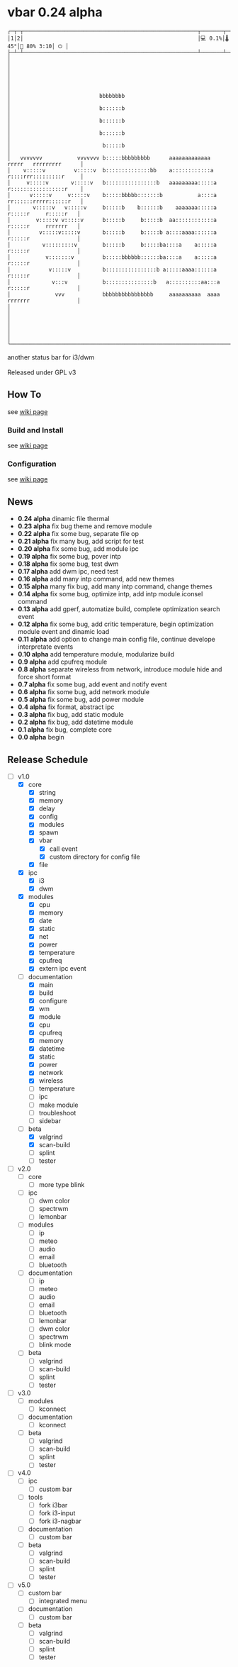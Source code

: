 # vbar 0.24 alpha
```
┌─┬─┬───────────────────────────────────────────────────────┬───────┬─────┬───────────┬───┐
│1│2│                                                       │💻 0.1%│🌡45°│🔋 80% 3:10│ ⏻ │
├─┴─┴───────────────────────────────────────────────────────┴───────┴─────┴───────────┴───┤
│                                                                                         │
│                                                                                         │
│                                                                                         │
│                            bbbbbbbb                                                     │
│                            b::::::b                                                     │
│                            b::::::b                                                     │
│                            b::::::b                                                     │
│                             b:::::b                                                     │
│   vvvvvvv           vvvvvvv b:::::bbbbbbbbb      aaaaaaaaaaaaa   rrrrr   rrrrrrrrr      │
│    v:::::v         v:::::v  b::::::::::::::bb    a::::::::::::a  r::::rrr:::::::::r     │
│     v:::::v       v:::::v   b::::::::::::::::b   aaaaaaaaa:::::a r:::::::::::::::::r    │
│      v:::::v     v:::::v    b:::::bbbbb:::::::b           a::::a rr::::::rrrrr::::::r   │
│       v:::::v   v:::::v     b:::::b    b::::::b    aaaaaaa:::::a  r:::::r     r:::::r   │
│        v:::::v v:::::v      b:::::b     b:::::b  aa::::::::::::a  r:::::r     rrrrrrr   │
│         v:::::v:::::v       b:::::b     b:::::b a::::aaaa::::::a  r:::::r               │
│          v:::::::::v        b:::::b     b:::::ba::::a    a:::::a  r:::::r               │
│           v:::::::v         b:::::bbbbbb::::::ba::::a    a:::::a  r:::::r               │
│            v:::::v          b::::::::::::::::b a:::::aaaa::::::a  r:::::r               │
│             v:::v           b:::::::::::::::b   a::::::::::aa:::a r:::::r               │
│              vvv            bbbbbbbbbbbbbbbb     aaaaaaaaaa  aaaa rrrrrrr               │
│                                                                                         │
│                                                                                         │
│                                                                                         │
└─────────────────────────────────────────────────────────────────────────────────────────┘
```

another status bar for i3/dwm</br>
</br>
Released under GPL v3</br>

## How To
 see [wiki page](https://github.com/vbextreme/vbar/wiki/Home)

### Build and Install
 see [wiki page](https://github.com/vbextreme/vbar/wiki/Build)

### Configuration
 see [wiki page](https://github.com/vbextreme/vbar/wiki/Configure)

## News
* **0.24 alpha** dinamic file thermal</br>
* **0.23 alpha** fix bug theme and remove module</br>
* **0.22 alpha** fix some bug, separate file op</br>
* **0.21 alpha** fix many bug, add script for test</br>
* **0.20 alpha** fix some bug, add module ipc</br>
* **0.19 alpha** fix some bug, pover intp</br>
* **0.18 alpha** fix some bug, test dwm</br>
* **0.17 alpha** add dwm ipc, need test</br>
* **0.16 alpha** add many intp command, add new themes</br>
* **0.15 alpha** many fix bug, add many intp command, change themes</br>
* **0.14 alpha** fix some bug, optimize intp, add intp module.iconsel command</br>
* **0.13 alpha** add gperf, automatize build, complete optimization search event</br>
* **0.12 alpha** fix some bug, add critic temperature, begin optimization module event and dinamic load</br>
* **0.11 alpha** add option to change main config file, continue develope interpretate events </br>
* **0.10 alpha** add temperature module, modularize build</br>
* **0.9  alpha** add cpufreq module</br>
* **0.8  alpha** separate wireless from network, introduce module hide and force short format</br>
* **0.7  alpha** fix some bug, add event and notify event</br>
* **0.6  alpha** fix some bug, add network module</br>
* **0.5  alpha** fix some bug, add power module</br>
* **0.4  alpha** fix format, abstract ipc</br>
* **0.3  alpha** fix bug, add static module</br>
* **0.2  alpha** fix bug, add datetime module</br>
* **0.1  alpha** fix bug, complete core</br>
* **0.0  alpha** begin

## Release Schedule
- [ ] v1.0
	- [X] core
		- [X] string
		- [X] memory
		- [X] delay
		- [X] config
		- [X] modules
		- [X] spawn
		- [X] vbar
			- [X] call event
			- [X] custom directory for config file
		- [X] file
	- [X] ipc
		- [X] i3
		- [X] dwm
	- [X] modules
		- [X] cpu
		- [X] memory
		- [X] date
		- [X] static
		- [X] net
		- [X] power
		- [X] temperature
		- [X] cpufreq
		- [X] extern ipc event
	- [ ] documentation
		- [X] main
		- [X] build
		- [X] configure
		- [X] wm
		- [X] module
		- [X] cpu
		- [X] cpufreq
		- [X] memory
		- [X] datetime
		- [X] static
		- [X] power
		- [X] network
		- [X] wireless
		- [ ] temperature
		- [ ] ipc
		- [ ] make module
		- [ ] troubleshoot
		- [ ] sidebar
	- [ ] beta
		- [X] valgrind
		- [X] scan-build
		- [ ] splint
		- [ ] tester
- [ ] v2.0
	- [ ] core
		- [ ] more type blink
	- [ ] ipc
		- [ ] dwm color
		- [ ] spectrwm
		- [ ] lemonbar
	- [ ] modules
		- [ ] ip
		- [ ] meteo
		- [ ] audio
		- [ ] email
		- [ ] bluetooth
	- [ ] documentation
		- [ ] ip
		- [ ] meteo
		- [ ] audio
		- [ ] email
		- [ ] bluetooth
		- [ ] lemonbar
		- [ ] dwm color
		- [ ] spectrwm
		- [ ] blink mode
	- [ ] beta
		- [ ] valgrind
		- [ ] scan-build
		- [ ] splint
		- [ ] tester
- [ ] v3.0
	- [ ] modules
		- [ ] kconnect
	- [ ] documentation
		- [ ] kconnect
	- [ ] beta
		- [ ] valgrind
		- [ ] scan-build
		- [ ] splint
		- [ ] tester
- [ ] v4.0
	- [ ] ipc
		- [ ] custom bar
	- [ ] tools
		- [ ] fork i3bar
		- [ ] fork i3-input
		- [ ] fork i3-nagbar
	- [ ] documentation
		- [ ] custom bar
	- [ ] beta
		- [ ] valgrind
		- [ ] scan-build
		- [ ] splint
		- [ ] tester
- [ ] v5.0
	- [ ] custom bar
		- [ ] integrated menu
	- [ ] documentation
		- [ ] custom bar
	- [ ] beta
		- [ ] valgrind
		- [ ] scan-build
		- [ ] splint
		- [ ] tester
